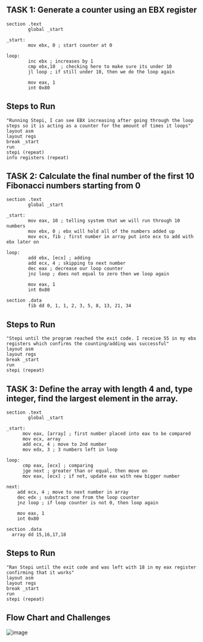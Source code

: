 ## TASK 1: Generate a counter using an EBX register
```
section .text
        global _start

_start:
        mov ebx, 0 ; start counter at 0

loop:
        inc ebx ; increases by 1
        cmp ebx,10  ; checking here to make sure its under 10
        jl loop ; if still under 10, then we do the loop again

        mov eax, 1
        int 0x80

```
## Steps to Run
```
"Running Stepi, I can see EBX increasing after going through the loop steps so it is acting as a counter for the amount of times it loops"
layout asm
layout regs
break _start
run
stepi (repeat)
info registers (repeat)
```

## TASK 2: Calculate the final number of the first 10 Fibonacci numbers starting from 0
```
section .text
        global _start

_start:
        mov eax, 10 ; telling system that we will run through 10 numbers
        mov ebx, 0 ; ebx will hold all of the numbers added up
        mov ecx, fib ; first number in array put into ecx to add with ebx later on

loop:
        add ebx, [ecx] ; adding
        add ecx, 4 ; skipping to next number
        dec eax ; decrease our loop counter
        jnz loop ; does not equal to zero then we loop again

        mov eax, 1
        int 0x80

section .data
        fib dd 0, 1, 1, 2, 3, 5, 8, 13, 21, 34

```
## Steps to Run
```
"Stepi until the program reached the exit code. I receive 55 in my ebx registers which confirms the counting/adding was successful"
layout asm
layout regs
break _start
run
stepi (repeat)
```
## TASK 3: Define the array with length 4 and, type integer, find the largest element in the array.
```
section .text
        global _start

_start:
      mov eax, [array] ; first number placed into eax to be compared
      mov ecx, array
      add ecx, 4 ; move to 2nd number
      mov edx, 3 ; 3 numbers left in loop

loop:
      cmp eax, [ecx] ; comparing
      jge next ; greater than or equal, then move on
      mov eax, [ecx] ; if not, update eax with new bigger number

next:
    add ecx, 4 ; move to next number in array
    dec edx ; substract one from the loop counter
    jnz loop ; if loop counter is not 0, then loop again

    mov eax, 1
    int 0x80

section .data
  array dd 15,16,17,18

```
## Steps to Run
```
"Ran Stepi until the exit code and was left with 18 in my eax register confirming that it works"
layout asm
layout regs
break _start
run
stepi (repeat)
```

## Flow Chart and Challenges
![image](https://github.com/user-attachments/assets/e3cede8a-230a-46e3-86d4-33afe9d0f166)

